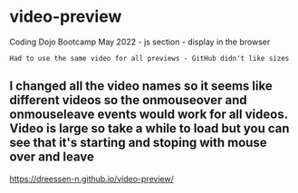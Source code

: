 # video-preview

Coding Dojo Bootcamp May 2022 - js section - display in the browser

```Had to use the same video for all previews - GitHub didn't like sizes```
## I changed all the video names so it seems like different videos so the onmouseover and onmouseleave events would work for all videos. Video is large so take a while to load but you can see that it's starting and stoping with mouse over and leave

 https://dreessen-n.github.io/video-preview/
